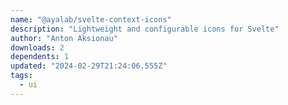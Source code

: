 ```yaml
---
name: "@ayalab/svelte-context-icons"
description: "Lightweight and configurable icons for Svelte"
author: "Anton Aksionau"
downloads: 2
dependents: 1
updated: "2024-02-29T21:24:06.555Z"
tags: 
  - ui
---
```

